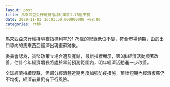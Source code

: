 ```yaml
---
layout: post
title: 馬來西亞央行維持指標利率於1.75厘不變
date: 2020-11-03 16:01:50.000000000 +08:00
categories: rthk
---
```


馬來西亞央行維持隔夜指標利率於1.75厘的紀錄低位不變，符合市場預期，由於出口導向的馬來西亞經濟出現復蘇跡象。

委員會認為，貨幣政策立場合適及寬鬆，最新指標顯示，第3季經濟活動顯著改善，估計今年經濟增長將處於早前預測範圍內，明年經濟活動進一步改善。

全球經濟持續復蘇，但部分經濟體近期再度加強防疫措施，預計短期內經濟復蘇仍不均衡，經濟前景仍有下行風險。
